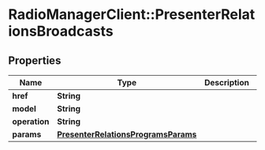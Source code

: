 # RadioManagerClient::PresenterRelationsBroadcasts

## Properties
Name | Type | Description | Notes
------------ | ------------- | ------------- | -------------
**href** | **String** |  | [optional] 
**model** | **String** |  | [optional] 
**operation** | **String** |  | [optional] 
**params** | [**PresenterRelationsProgramsParams**](PresenterRelationsProgramsParams.md) |  | [optional] 


